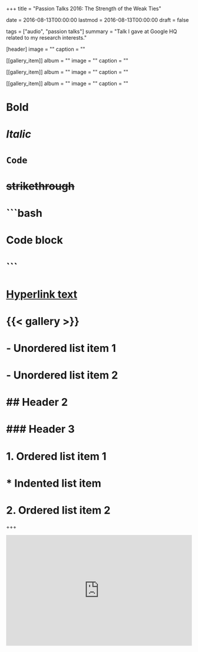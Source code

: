 +++
title = "Passion Talks 2016: The Strength of the Weak Ties"

date = 2016-08-13T00:00:00
lastmod = 2016-08-13T00:00:00
draft = false

tags = ["audio", "passion talks"]
summary = "Talk I gave at Google HQ related to my research interests."

[header]
image = ""
caption = ""

[[gallery_item]]
album = ""
image = ""
caption = ""

[[gallery_item]]
album = ""
image = ""
caption = ""

[[gallery_item]]
album = ""
image = ""
caption = ""

# **Bold**
# *Italic*
# `Code`
# ~~strikethrough~~

# ```bash
# Code block
# ```
        
# [Hyperlink text](https://themes.gohugo.io/theme/academic/)
# {{< gallery >}}

# - Unordered list item 1
# - Unordered list item 2

# ## Header 2
# ### Header 3

# 1. Ordered list item 1
#    * Indented list item
# 2. Ordered list item 2

+++

<iframe 
        width="100%" 
        height="300" 
        scrolling="no" 
        frameborder="no" 
        allow="autoplay" 
        src="https://w.soundcloud.com/player/?url=https%3A//api.soundcloud.com/tracks/279022086&color=%23ff5500&auto_play=false&hide_related=false&show_comments=true&show_user=true&show_reposts=false&show_teaser=true&visual=true"
></iframe>